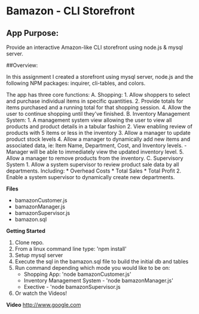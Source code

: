 # Bamazon - CLI Storefront
## App Purpose: 
Provide an interactive Amazon-like CLI storefront using node.js & mysql server.

##Overview: 

In this assignment I created a storefront using mysql server, node.js and the following NPM packages: inquirer, cli-tables, and colors. 

The app has three core functions: 
A. Shopping: 
	1. Allow shoppers to select and purchase individual items in specific quantities.
	2. Provide totals for items purchased and a running total for that shopping session. 
	4. Allow the user to continue shopping until they've finished.
B. Inventory Management System: 
	1. A management system view allowing the user to view all products and product details in a tabular fashion
	2. View enabling review of products with 5 items or less in the inventory
	3. Allow a manager to update product stock levels
	4. Allow a manager to dynamically add new items and associated data,  ie:  Item Name, Department, Cost, and Inventory levels. 
		- Manager will be able to immediately view the updated inventory level. 
	5. Allow a manager to remove products from the inventory.
C. Supervisory System
	1. Allow a system supervisor to review product sale data by all departments. Including: 
	* Overhead Costs
	* Total Sales
	* Total Profit
	2. Enable a system supervisor to dynamically create new departments.

**Files**
* bamazonCustomer.js
* bamazonManager.js
* bamazonSupervisor.js
* bamazon.sql

**Getting Started**
1. Clone repo.
2. From a linux command line type: 'npm install'
3. Setup mysql server
4. Execute the sql in the bamazon.sql file to build the initial db and tables
3. Run command depending which mode you would like to be on:
	* Shopping App: 'node bamazonCustomer.js'
	* Inventory Management System - 'node bamazonManager.js'
	* Exective - 'node bamazonSupervisor.js
4. Or watch the Videos!

**Video**
http://www.google.com
